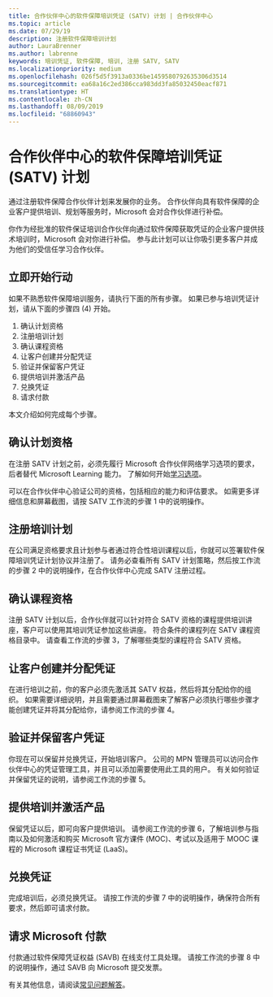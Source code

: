 ```yaml
---
title: 合作伙伴中心的软件保障培训凭证 (SATV) 计划 | 合作伙伴中心
ms.topic: article
ms.date: 07/29/19
description: 注册软件保障培训计划
author: LauraBrenner
ms.author: labrenne
keywords: 培训凭证, 软件保障, 培训, 注册 SATV, SATV
ms.localizationpriority: medium
ms.openlocfilehash: 026f5d5f3913a0336be1459580792635306d3514
ms.sourcegitcommit: ea68a16c2ed386cca983dd3fa85032450eacf871
ms.translationtype: HT
ms.contentlocale: zh-CN
ms.lasthandoff: 08/09/2019
ms.locfileid: "68860943"
---
```

# <a name="software-assurance-training-voucher-satv-program-in-partner-center"></a>合作伙伴中心的软件保障培训凭证 (SATV) 计划

通过注册软件保障合作伙伴计划来发展你的业务。 合作伙伴向具有软件保障的企业客户提供培训、规划等服务时，Microsoft 会对合作伙伴进行补偿。 

你作为经批准的软件保证培训合作伙伴向通过软件保障获取凭证的企业客户提供技术培训时，Microsoft 会对你进行补偿。 参与此计划可以让你吸引更多客户并成为他们的受信任学习合作伙伴。

## <a name="get-started"></a>立即开始行动

如果不熟悉软件保障培训服务，请执行下面的所有步骤。 如果已参与培训凭证计划，请从下面的步骤四 (4) 开始。 

1. 确认计划资格
2. 注册培训计划
3. 确认课程资格
4. 让客户创建并分配凭证
5. 验证并保留客户凭证
6. 提供培训并激活产品
7. 兑换凭证
8. 请求付款

本文介绍如何完成每个步骤。

## <a name="confirm-program-eligibility"></a>确认计划资格

在注册 SATV 计划之前，必须先履行 Microsoft 合作伙伴网络学习选项的要求，后者替代 Microsoft Learning 能力。 了解如何开始[学习选项](https://partner.microsoft.com/marketing/details/learning-option-enrollment#/)。

可以在合作伙伴中心验证公司的资格，包括相应的能力和评估要求。 如需更多详细信息和屏幕截图，请按 SATV 工作流的步骤 1 中的说明操作。

## <a name="enroll-in-the-training-program"></a>注册培训计划

在公司满足资格要求且计划参与者通过符合性培训课程以后，你就可以签署软件保障培训凭证计划协议并注册了。 请务必查看所有 SATV 计划策略，然后按工作流的步骤 2 中的说明操作，在合作伙伴中心完成 SATV 注册过程。   


## <a name="confirm-course-eligibility"></a>确认课程资格
注册 SATV 计划以后，合作伙伴就可以针对符合 SATV 资格的课程提供培训讲座，客户可以使用其培训凭证参加这些讲座。 符合条件的课程列在 SATV 课程资格目录中。 请查看工作流的步骤 3，了解哪些类型的课程符合 SATV 资格。

## <a name="have-customer-create-and-assign-voucher"></a>让客户创建并分配凭证

在进行培训之前，你的客户必须先激活其 SATV 权益，然后将其分配给你的组织。 如果需要详细说明，并且需要通过屏幕截图来了解客户必须执行哪些步骤才能创建凭证并将其分配给你，请参阅工作流的步骤 4。

## <a name="validate-and-reserve-customer-vouchers"></a>验证并保留客户凭证

你现在可以保留并兑换凭证，开始培训客户。 公司的 MPN 管理员可以访问合作伙伴中心的凭证管理工具，并且可以添加需要使用此工具的用户。 有关如何验证并保留凭证的说明，请参阅工作流的步骤 5。

## <a name="deliver-training-and-activate-product"></a>提供培训并激活产品

保留凭证以后，即可向客户提供培训。 请参阅工作流的步骤 6，了解培训参与指南以及如何激活和购买 Microsoft 官方课件 (MOC)、考试以及适用于 MOOC 课程的 Microsoft 课程证书凭证 (LaaS)。

## <a name="redeem-voucher"></a>兑换凭证

完成培训后，必须兑换凭证。 请按工作流的步骤 7 中的说明操作，确保符合所有要求，然后即可请求付款。 


## <a name="request-payment-from-microsoft"></a>请求 Microsoft 付款

付款通过软件保障凭证权益 (SAVB) 在线支付工具处理。 请按工作流的步骤 8 中的说明操作，通过 SAVB 向 Microsoft 提交发票。 

有关其他信息，请阅读[常见问题解答](vvr-faq.md)。
